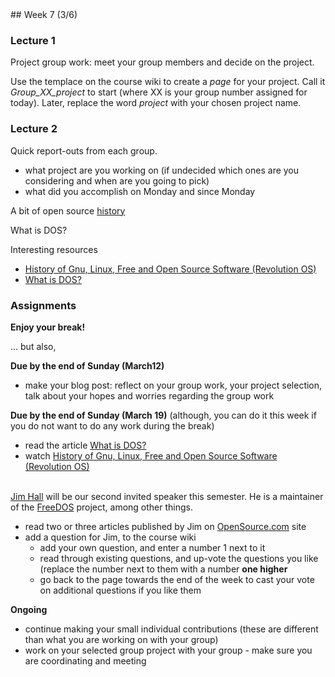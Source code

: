 <div class="week">

<div class="week_heading" markdown="1">
## Week 7 (3/6)
</div>

<div class="column_materials"  markdown="1">

### Lecture 1

Project group work: meet your group members and decide on the 
project. 

Use the templace on the course wiki to create a _page_ for your project. Call it _Group_XX_project_ to start (where XX is your group number assigned for today). Later, replace the word _project_ with your chosen project name. 

### Lecture 2

Quick report-outs from each group. 
- what project are you working on (if undecided which ones are you considering and 
when are you going to pick)
- what did you accomplish on Monday and since Monday 

A bit of open source [history](slides/history.html) 

What is DOS? 

Interesting resources
- [History of Gnu, Linux, Free and Open Source Software (Revolution OS)](https://youtu.be/vjMZssWMweA) 
- [What is DOS?](https://www.codecademy.com/resources/blog/what-is-dos/) 


</div>

<div class="column_assign"  markdown="1">

### Assignments

__Enjoy your break!__

... but also,

**Due by the end of Sunday (March12)** 
- make your blog post: reflect on your group work, your project selection, 
talk about your hopes and worries regarding the group work 

**Due by the end of Sunday (March 19)** (although, you can do it this week if you 
do not want to do any work during the break)
- read the article [What is DOS?](https://www.codecademy.com/resources/blog/what-is-dos/)  
- watch [History of Gnu, Linux, Free and Open Source Software (Revolution OS)](https://youtu.be/vjMZssWMweA) 

<br>[Jim Hall](https://hallmentum.com/about/jimhall/) will be our second invited speaker this semester.
He is a maintainer of the [FreeDOS](https://www.freedos.org/) project, among other things.
- read two or three articles published by Jim on [OpenSource.com](https://opensource.com/users/jim-hall) site
- add a question for Jim,  to the course wiki
  - add your own question, and enter a number 1 next to it
  - read through existing questions, and up-vote the questions you like
    (replace the number next to them with a number __one higher__
  - go back to the page towards the end of the week to cast your vote on
    additional questions if you like them 

**Ongoing** 
- continue making your small individual contributions (these are different 
than what you are working on with your group)
- work on your selected group project with your group - make sure you are coordinating and meeting 

</div>
</div>
